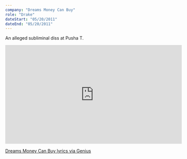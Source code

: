 ```yaml
---
company: "Dreams Money Can Buy"
role: "Drake"
dateStart: "05/20/2011"
dateEnd: "05/20/2011"
---
```


An alleged subliminal diss at Pusha T.

<iframe width="560" height="315" src="https://www.youtube.com/embed/XnyMyEsg-DE?si=_GvvS_X4sW3uehFz" title="YouTube video player" loading="lazy" frameborder="0" allow="accelerometer; autoplay; clipboard-write; encrypted-media; gyroscope; picture-in-picture; web-share" referrerpolicy="strict-origin-when-cross-origin" allowfullscreen></iframe>

[Dreams Money Can Buy lyrics via Genius](https://genius.com/Drake-dreams-money-can-buy-lyrics)